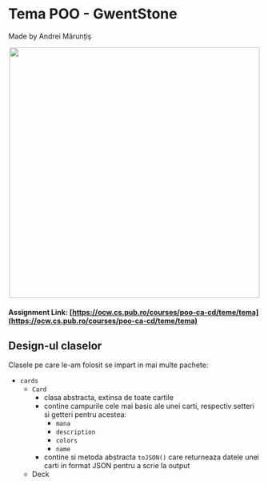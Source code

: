 

# Tema POO  - GwentStone

Made by Andrei Mărunțiș

<div align="center"><img src="https://media.tenor.com/u5dK9QpZc2QAAAAC/ciri-witcher.gif" width="500px"></div>

#### Assignment Link: [https://ocw.cs.pub.ro/courses/poo-ca-cd/teme/tema](https://ocw.cs.pub.ro/courses/poo-ca-cd/teme/tema)


## Design-ul claselor

Clasele pe care le-am folosit se impart in mai multe pachete:

- `cards`
  - `Card`
    - clasa abstracta, extinsa de toate cartile
    - contine campurile cele mai basic ale unei carti, respectiv setteri si getteri pentru acestea:
      - `mana`
      - `description`
      - `colors`
      - `name`
    - contine si metoda abstracta `toJSON()` care returneaza datele unei carti in format JSON pentru a scrie la output
  - Deck